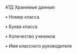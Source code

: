 АТД
Хранимые данные:

•	Номер класса

•	Буква класса

•	Количество учеников

•	Имя классного руководителя




